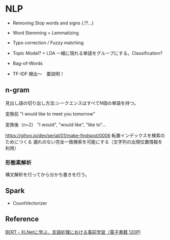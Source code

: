 # NLP

* Removing Stop words and signs (.!?...)
* Word Stemming = Lemmatizing
* Typo correction / Fuzzy matching

* Topic Model? = LDA
一緒に現れる単語をグループにする。Classification?


* Bag-of-Words
* TF-IDF
頻出～　要説明！

## n-gram

見出し語の切り出し方法:シークエンスはすべてN個の単語を持つ。

変換前
"I would like to meet you tomorrow"

変換後（n=2）
"I would", "would like", "like to"...

https://gihyo.jp/dev/serial/01/make-findspot/0006
転置インデックスを検索のためにつくる
漏れのない完全一致検索を可能にする（文字列の出現位置情報を利用）

### 形態素解析
構文解析を行ってから分かち書きを行う。

## Spark
 * CountVectorizer
 
## Reference

[BERT・XLNetに学ぶ、言語処理における事前学習（電子書籍 120P)](https://note.com/lib_arts/n/n810568c557fd)
